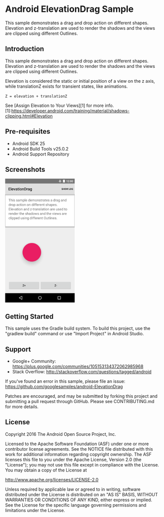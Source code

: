 
Android ElevationDrag Sample
===================================

This sample demonstrates a drag and drop action on different shapes. Elevation and
z-translation are used to render the shadows and the views are clipped using different
Outlines.

Introduction
------------

This sample demonstrates a drag and drop action on different shapes. Elevation and
z-translation are used to render the shadows and the views are clipped using different
Outlines.

Elevation is considered the static or initial position of a view on the z axis, while
translationZ exists for transient states, like animations.

`Z = elevation + translationZ`

See [Assign Elevation to Your Views][1] for more info.
[1]:https://developer.android.com/training/material/shadows-clipping.html#Elevation

Pre-requisites
--------------

- Android SDK 25
- Android Build Tools v25.0.2
- Android Support Repository

Screenshots
-------------

<img src="screenshots/1-main.png" height="400" alt="Screenshot"/> 

Getting Started
---------------

This sample uses the Gradle build system. To build this project, use the
"gradlew build" command or use "Import Project" in Android Studio.

Support
-------

- Google+ Community: https://plus.google.com/communities/105153134372062985968
- Stack Overflow: http://stackoverflow.com/questions/tagged/android

If you've found an error in this sample, please file an issue:
https://github.com/googlesamples/android-ElevationDrag

Patches are encouraged, and may be submitted by forking this project and
submitting a pull request through GitHub. Please see CONTRIBUTING.md for more details.

License
-------

Copyright 2016 The Android Open Source Project, Inc.

Licensed to the Apache Software Foundation (ASF) under one or more contributor
license agreements.  See the NOTICE file distributed with this work for
additional information regarding copyright ownership.  The ASF licenses this
file to you under the Apache License, Version 2.0 (the "License"); you may not
use this file except in compliance with the License.  You may obtain a copy of
the License at

http://www.apache.org/licenses/LICENSE-2.0

Unless required by applicable law or agreed to in writing, software
distributed under the License is distributed on an "AS IS" BASIS, WITHOUT
WARRANTIES OR CONDITIONS OF ANY KIND, either express or implied.  See the
License for the specific language governing permissions and limitations under
the License.
